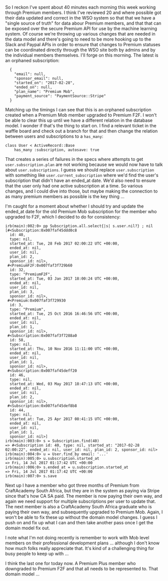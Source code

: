 So I reckon I've spent about 40 minutes each morning this week working through Premium members.  I think I've reviewed 20 and where possible got their data updated and correct in the WSO system so that that we have a "single source of truth" for data abour Premium members, and that that can be exposed over the secure Premium API for use by the machine learning system.  Of course we're throwing up various changes that are needed in the data model and there's going to need to be more hooking up to the Slack and Paypal APIs in order to ensure that changes to Premium statuses can be coordinated directly through the WSO site both by admins and by the individual members themselves.  I'll forge on this morning.  The latest is an orphaned subscription:

```
  {
    "email": null,
    "sponsor_email": null,
    "started_on": "2017-02-28",
    "ended_on": null,
    "plan_name": "Premium Mob",
    "payment_source": "PaymentSource::Stripe"
  }
  ```
  
Matching up the timings I can see that this is an orphaned subscription created when a Premium Mob member upgraded to Premium F2F.  I won't be able to clear this up until we have a different relation in the database model.  I wonder if that's the thing to start on.  I find a relevant ticket in the waffle board and check out a branch for that and then change the relation between users and subscriptions to a `has_many`:

```
class User < ActiveRecord::Base
    has_many :subscription, autosave: true
```

That creates a series of failures in the specs where attempts to get `user.subscription.plan` are not working because we would now have to talk about `user.subscriptions`.  I guess we should replace `user.subscription` with something like `user.current_subscription` where we'd find the user's subscription that didn't have an ended_at date.  We'd also need to ensure that the user only had one active subscription at a time.  So various changes, and I could dive into those, but maybe making the connection to as many premium members as possible is the key thing ...

I'm caught for a moment about whether I should try and update the ended_at date for the old Premium Mob subscription for the member who upgraded to F2F, which I decided to do for consistency:

```
irb(main):002:0> pp Subscription.all.select{|s| s.user.nil?} ; nil
[#<Subscription:0x007faf45ddd0c8
  id: 40,
  type: nil,
  started_at: Tue, 28 Feb 2017 02:00:22 UTC +00:00,
  ended_at: nil,
  user_id: nil,
  plan_id: 2,
  sponsor_id: nil>,
 #<PremiumF2F:0x007faf3f729b60
  id: 32,
  type: "PremiumF2F",
  started_at: Tue, 03 Jan 2017 18:00:24 UTC +00:00,
  ended_at: nil,
  user_id: nil,
  plan_id: 3,
  sponsor_id: nil>,
 #<Premium:0x007faf3f729930
  id: 3,
  type: "Premium",
  started_at: Tue, 25 Oct 2016 16:46:56 UTC +00:00,
  ended_at: nil,
  user_id: nil,
  plan_id: 1,
  sponsor_id: nil>,
 #<Subscription:0x007faf3f7288a0
  id: 58,
  type: nil,
  started_at: Thu, 10 Nov 2016 11:11:00 UTC +00:00,
  ended_at: nil,
  user_id: nil,
  plan_id: 1,
  sponsor_id: nil>,
 #<Subscription:0x007faf45deff20
  id: 46,
  type: nil,
  started_at: Wed, 03 May 2017 18:47:13 UTC +00:00,
  ended_at: nil,
  user_id: nil,
  plan_id: 2,
  sponsor_id: nil>,
 #<Subscription:0x007faf45def8b8
  id: 44,
  type: nil,
  started_at: Tue, 25 Apr 2017 08:41:15 UTC +00:00,
  ended_at: nil,
  user_id: nil,
  plan_id: 1,
  sponsor_id: nil>]
irb(main):003:0> s = Subscription.find(40)
=> #<Subscription id: 40, type: nil, started_at: "2017-02-28 02:00:22", ended_at: nil, user_id: nil, plan_id: 2, sponsor_id: nil>
irb(main):004:0> u = User.find_by email: '...'
irb(main):005:0> u.subscription.started_at
=> Fri, 14 Jul 2017 01:17:42 UTC +00:00
irb(main):006:0> s.ended_at = u.subscription.started_at
=> Fri, 14 Jul 2017 01:17:42 UTC +00:00
irb(main):007:0> s.save
```

Next up I have a member who got three months of Premium from CraftAcademy South Africa, but they are in the system as paying via Stripe since that's how CA SA paid.  The member is now paying their own way, and again we need support for multiple subscriptions per user to update that.  The next member is also a CraftAcademy South Africa graduate who is paying their own way, and subsequently upgraded to Premium Mob.  Again, I won't be able to fix these up without the domain model changes.  I guess I push on and fix up what I can and then take another pass once I get the domain model fix out.

I note what I'm not doing recently is remember to work with Mob level members on their professional development plans ... although I don't know how much folks really appreciate that.  It's kind of a challenging thing for busy people to keep up with ...

I think the last one for today now.  A Premium Plus member who downgraded to Premium F2F and that all needs to be represented to.  That domain model ...
